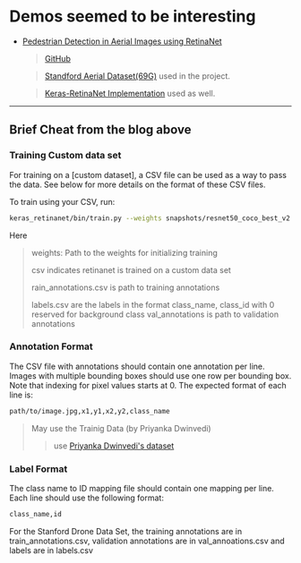 # Demos seemed to be interesting

- [Pedestrian Detection in Aerial Images using RetinaNet](https://www.youtube.com/watch?v=KXBknhy_kjw)

  > [GitHub](https://github.com/priya-dwivedi/aerial_pedestrian_detection)

  > [Standford Aerial Dataset(69G)](http://vatic2.stanford.edu/stanford_campus_dataset.zip) used in the project.

  > [Keras-RetinaNet Implementation](https://github.com/fizyr/keras-retinanet) used as well.

---

## Brief Cheat from the blog above

### Training Custom data set

For training on a [custom dataset], a CSV file can be used as a way to pass the data. See below for more details on the format of these CSV files.

To train using your CSV, run:

```bash
keras_retinanet/bin/train.py --weights snapshots/resnet50_coco_best_v2.1.0.h5 csv train_annotations.csv labels.csv --val-annotations val_annotations.csv
```

Here

> weights: Path to the weights for initializing training
>
> csv indicates retinanet is trained on a custom data set
>
> rain_annotations.csv is path to training annotations
>
> labels.csv are the labels in the format class_name, class_id with 0 reserved for background class
> val_annotations is path to validation annotations

### Annotation Format

The CSV file with annotations should contain one annotation per line. Images with multiple bounding boxes should use one row per bounding box. Note that indexing for pixel values starts at 0. The expected format of each line is:

```bash
path/to/image.jpg,x1,y1,x2,y2,class_name
```

> May use the Trainig Data (by Priyanka Dwinvedi)
>
> > use [Priyanka Dwinvedi's dataset](https://drive.google.com/drive/u/0/folders/1bLt6KK_9zKogJdvW-lKh9BnBKgFfvPp9)

### Label Format

The class name to ID mapping file should contain one mapping per line. Each line should use the following format:

```bash
class_name,id
```

For the Stanford Drone Data Set, the training annotations are in train_annotations.csv, validation annotations are in val_annoations.csv and labels are in labels.csv
